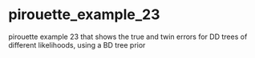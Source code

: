 # pirouette_example_23

pirouette example 23 that shows the true and twin errors for DD trees of different likelihoods, using a BD tree prior
